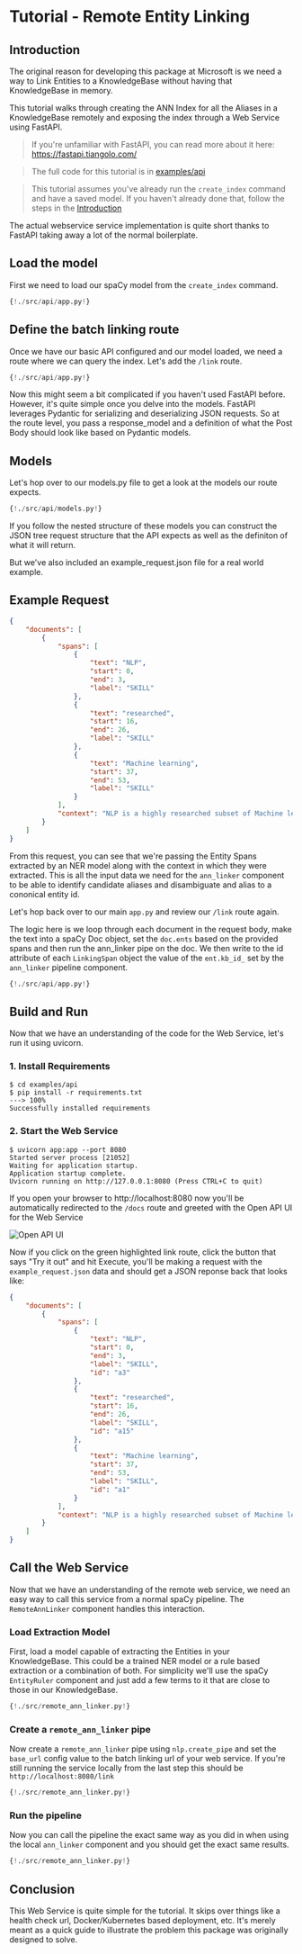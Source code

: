 # Tutorial - Remote Entity Linking

## Introduction

The original reason for developing this package at Microsoft is we need a way to Link Entities to a KnowledgeBase without having that KnowledgeBase in memory. 

This tutorial walks through creating the ANN Index for all the Aliases in a KnowledgeBase remotely and exposing the index through a Web Service using FastAPI.

> If you're unfamiliar with FastAPI, you can read more about it here: https://fastapi.tiangolo.com/

> The full code for this tutorial is in [examples/api](https://github.com/microsoft/spacy-ann-linker/tree/master/examples/api)


> This tutorial assumes you've already run the `create_index` command and have a saved model. If you haven't already done that, follow the steps in the [Introduction](../index.md)


The actual webservice service implementation is quite short thanks to FastAPI taking away a lot of the normal boilerplate.

## Load the model

First we need to load our spaCy model from the `create_index` command.

```Python hl_lines="32"
{!./src/api/app.py!}
```

## Define the batch linking route

Once we have our basic API configured and our model loaded, we need a route where we can query the index. Let's add the `/link` route.

```Python hl_lines="40 41"
{!./src/api/app.py!}
```

Now this might seem a bit complicated if you haven't used FastAPI before. However, it's quite simple once you delve into the models. FastAPI leverages Pydantic for serializing and deserializing JSON requests. So at the route level, you pass a response_model and a definition of what the Post Body should look like based on Pydantic models. 

## Models

Let's hop over to our models.py file to get a look at the models our route expects.

```Python hl_lines="18 19 22 23"
{!./src/api/models.py!}
```

If you follow the nested structure of these models you can construct the JSON tree request structure that the API expects as well as the definiton of what it will return.

But we've also included an example_request.json file for a real world example.

## Example Request

```json
{
    "documents": [
        {
            "spans": [
                {
                    "text": "NLP",
                    "start": 0,
                    "end": 3,
                    "label": "SKILL"
                },
                {
                    "text": "researched",
                    "start": 16,
                    "end": 26,
                    "label": "SKILL"
                },
                {
                    "text": "Machine learning",
                    "start": 37,
                    "end": 53,
                    "label": "SKILL"
                }
            ],
            "context": "NLP is a highly researched subset of Machine learning."
        }
    ]
}
```
From this request, you can see that we're passing the Entity Spans extracted by an NER model along with the context in which they were extracted. This is all the input data we need for the `ann_linker` component to be able to identify candidate aliases and disambiguate and alias to a cononical entity id.

Let's hop back over to our main `app.py` and review our `/link` route again.

The logic here is we loop through each document in the request body, make the text into a spaCy Doc object, set the `doc.ents` based on the provided spans and then run the ann_linker pipe on the doc. We then write to the id attribute of each `LinkingSpan` object the value of the `ent.kb_id_` set by the `ann_linker` pipeline component.

```Python hl_lines="51 52 54 55"
{!./src/api/app.py!}
```

## Build and Run

Now that we have an understanding of the code for the Web Service, let's run it using uvicorn.

### 1. Install Requirements

<div class="termy">

```console
$ cd examples/api
$ pip install -r requirements.txt
---> 100%
Successfully installed requirements
```

</div>

### 2. Start the Web Service

<div class="termy">

```console
$ uvicorn app:app --port 8080
Started server process [21052]
Waiting for application startup.
Application startup complete.
Uvicorn running on http://127.0.0.1:8080 (Press CTRL+C to quit)
```

</div>

If you open your browser to http://localhost:8080 now you'll be automatically redirected to the `/docs` route and greeted with the Open API UI for the Web Service

![Open API UI](../img/webservice-openapi.png)

Now if you click on the green highlighted link route, click the button that says "Try it out" and hit Execute, you'll be making a request with the `example_request.json` data and should get a JSON reponse back that looks like:

```json
{
    "documents": [
        {
            "spans": [
                {
                    "text": "NLP",
                    "start": 0,
                    "end": 3,
                    "label": "SKILL",
                    "id": "a3"
                },
                {
                    "text": "researched",
                    "start": 16,
                    "end": 26,
                    "label": "SKILL",
                    "id": "a15"
                },
                {
                    "text": "Machine learning",
                    "start": 37,
                    "end": 53,
                    "label": "SKILL",
                    "id": "a1"
                }
            ],
            "context": "NLP is a highly researched subset of Machine learning."
        }
    ]
}
```

## Call the Web Service

Now that we have an understanding of the remote web service, we need an easy way to call this service from a normal spaCy pipeline. The `RemoteAnnLinker` component handles this interaction.

### Load Extraction Model

First, load a model capable of extracting the Entities in your KnowledgeBase. This could be a trained NER model or a rule based extraction or a combination of both. For simplicity we'll use the spaCy `EntityRuler` component and just add a few terms to it that are close to those in our KnowledgeBase.

```Python hl_lines="4 5 6 7 8"
{!./src/remote_ann_linker.py!}
```

### Create a `remote_ann_linker` pipe

Now create a `remote_ann_linker` pipe using `nlp.create_pipe` and set the `base_url` config value to the batch linking url of your web service. If you're still running the service locally from the last step this should be `http://localhost:8080/link`

```Python hl_lines="10 11 12 13"
{!./src/remote_ann_linker.py!}
```

### Run the pipeline

Now you can call the pipeline the exact same way as you did in when using the local `ann_linker` component and you should get the exact same results.

```Python hl_lines="15 16"
{!./src/remote_ann_linker.py!}
```

## Conclusion

This Web Service is quite simple for the tutorial. It skips over things like a health check url, Docker/Kubernetes based deployment, etc. It's merely meant as a quick guide to illustrate the problem this package was originally designed to solve.

